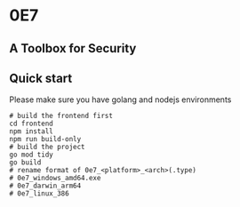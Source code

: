# 0E7

## A Toolbox for Security

## Quick start
Please make sure you have golang and nodejs environments
```shell
# build the frontend first
cd frontend
npm install
npm run build-only
# build the project
go mod tidy
go build
# rename format of 0e7_<platform>_<arch>(.type)
# 0e7_windows_amd64.exe
# 0e7_darwin_arm64
# 0e7_linux_386
```
